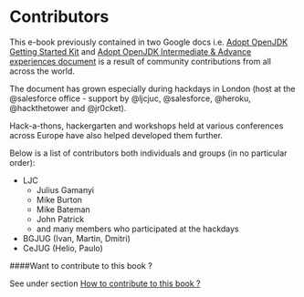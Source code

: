 # Contributors

This e-book previously contained in two Google docs i.e. [Adopt OpenJDK Getting Started Kit](http://bit.ly/17ovGUB) and [Adopt OpenJDK Intermediate & Advance experiences document](http://bit.ly/1ckphOl) is a result of community contributions from all across the world.

The document has grown especially during hackdays in London (host at the @salesforce office - support by @ljcjuc, @salesforce, @heroku, @hackthetower and @jr0cket).

Hack-a-thons, hackergarten and workshops held at various conferences across Europe have also helped developed them further.

Below is a list of contributors both individuals and groups (in no particular order):
- LJC 
    - Julius Gamanyi
    - Mike Burton
    - Mike Bateman
    - John Patrick
    - and many members who participated at the hackdays
- BGJUG (Ivan, Martin, Dmitri)
- CeJUG (Helio, Paulo) 

####Want to contribute to this book ?

See under section [How to contribute to this book ?](contribute.md)